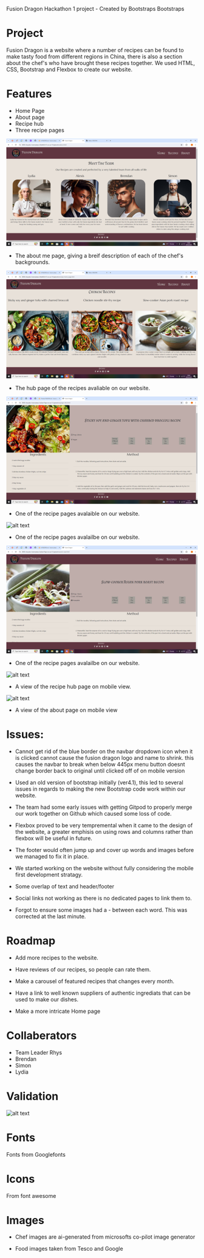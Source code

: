 Fusion Dragon Hackathon 1 project - Created by Bootstraps Bootstraps

# Project
Fusion Dragon is a website where a number of recipes can be found to make tasty food from different regions in China, there is also a section about the chef's who have brought these recipes together. We used HTML, CSS, Bootstrap and Flexbox to create our website. 

# Features
- Home Page
- About page
- Recipe hub
- Three recipe pages

![alt text](assets/images/image-aboutme-page-screenshot.png)

- The about me page, giving a breif description of each of the chef's backgrounds.

![alt text](assets/images/image-recipe-page-screenshot.png)

- The hub page of the recipes avaliable on our website.

![alt text](assets/images/image-stickysoy-screenshot.png)

- One of the recipe pages avalaible on our website.

![alt text](assets/images/image-chicken-stir-fry-screenshot.pngimage.png)

- One of the recipe pages avalailbe on our website.

![alt text](assets/images/image-asian-porkroast-screenshot.png)

- One of the recipe pages avalailbe on our website.

![alt text](assets/images/recipe-home-page-mobile.png)

- A view of the recipe hub page on mobile view.

![alt text](about-mobile-screenshot.png)

- A view of the about page on mobile view

# Issues: 
- Cannot get rid of the blue border on the navbar dropdown icon when it is clicked
cannot cause the fusion dragon logo and name to shrink. this causes the navbar to break when below 445px
menu button doesnt change border back to original until clicked off of on mobile version

- Used an old version of bootstrap initially (ver4.1), this led to several issues in regards to making the 
new Bootstrap code work within our website.

- The team had some early issues with getting Gitpod to properly merge our work together on Github which caused some 
loss of code.

- Flexbox proved to be very tempremental when it came to the design of the website, a greater emphisis on using rows and columns 
rather than flexbox will be useful in future.

- The footer would often jump up and cover up words and images before we managed to fix it in place.

- We started working on the website without fully considering the mobile first development stratagy.

- Some overlap of text and header/footer

- Social links not working as there is no dedicated pages to link them to.

- Forgot to ensure some images had a - between each word. This was corrected at the last minute.



# Roadmap

- Add more recipes to the website.

- Have reviews of our recipes, so people can rate them.

- Make a carousel of featured recipes that changes every month.

- Have a link to well known suppliers of authentic ingrediats that can be used to make our dishes.

- Make a more intricate Home page

# Collaberators

- Team Leader Rhys
- Brendan 
- Simon
- Lydia

# Validation

![alt text](css-validation-screenshot.png)






# Fonts
Fonts from Googlefonts


# Icons
From font awesome

# Images

- Chef images are ai-generated from microsofts co-pilot image generator

- Food images taken from Tesco and Google

